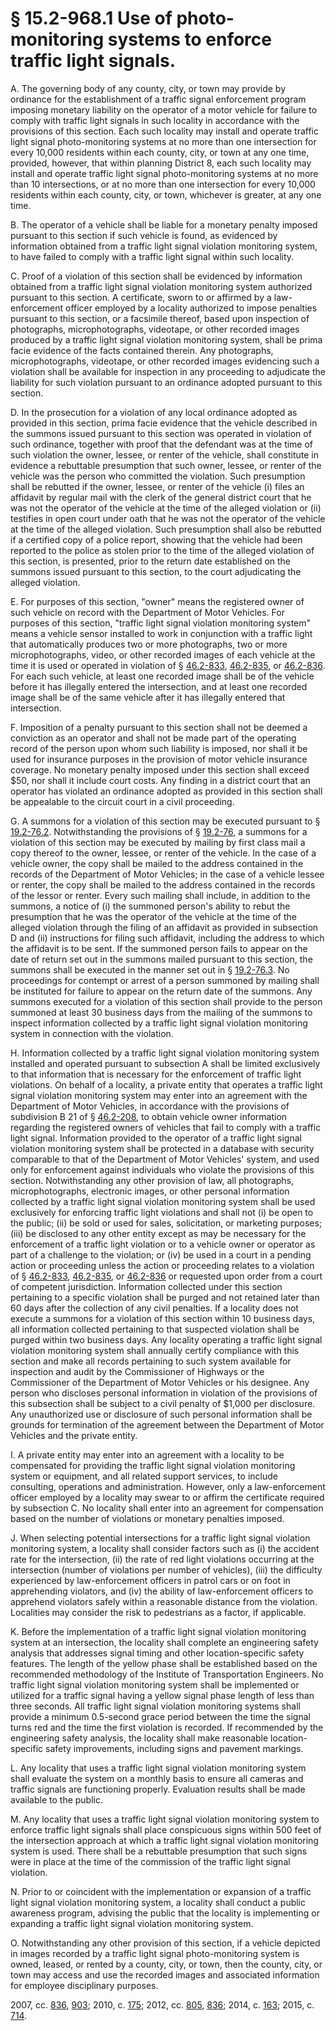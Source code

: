 # § 15.2-968.1 Use of photo-monitoring systems to enforce traffic light signals.

<p>A. The governing body of any county, city, or town may provide by ordinance for the establishment of a traffic signal enforcement program imposing monetary liability on the operator of a motor vehicle for failure to comply with traffic light signals in such locality in accordance with the provisions of this section. Each such locality may install and operate traffic light signal photo-monitoring systems at no more than one intersection for every 10,000 residents within each county, city, or town at any one time, provided, however, that within planning District 8, each such locality may install and operate traffic light signal photo-monitoring systems at no more than 10 intersections, or at no more than one intersection for every 10,000 residents within each county, city, or town, whichever is greater, at any one time.</p><p>B. The operator of a vehicle shall be liable for a monetary penalty imposed pursuant to this section if such vehicle is found, as evidenced by information obtained from a traffic light signal violation monitoring system, to have failed to comply with a traffic light signal within such locality.</p><p>C. Proof of a violation of this section shall be evidenced by information obtained from a traffic light signal violation monitoring system authorized pursuant to this section. A certificate, sworn to or affirmed by a law-enforcement officer employed by a locality authorized to impose penalties pursuant to this section, or a facsimile thereof, based upon inspection of photographs, microphotographs, videotape, or other recorded images produced by a traffic light signal violation monitoring system, shall be prima facie evidence of the facts contained therein. Any photographs, microphotographs, videotape, or other recorded images evidencing such a violation shall be available for inspection in any proceeding to adjudicate the liability for such violation pursuant to an ordinance adopted pursuant to this section.</p><p>D. In the prosecution for a violation of any local ordinance adopted as provided in this section, prima facie evidence that the vehicle described in the summons issued pursuant to this section was operated in violation of such ordinance, together with proof that the defendant was at the time of such violation the owner, lessee, or renter of the vehicle, shall constitute in evidence a rebuttable presumption that such owner, lessee, or renter of the vehicle was the person who committed the violation. Such presumption shall be rebutted if the owner, lessee, or renter of the vehicle (i) files an affidavit by regular mail with the clerk of the general district court that he was not the operator of the vehicle at the time of the alleged violation or (ii) testifies in open court under oath that he was not the operator of the vehicle at the time of the alleged violation. Such presumption shall also be rebutted if a certified copy of a police report, showing that the vehicle had been reported to the police as stolen prior to the time of the alleged violation of this section, is presented, prior to the return date established on the summons issued pursuant to this section, to the court adjudicating the alleged violation.</p><p>E. For purposes of this section, "owner" means the registered owner of such vehicle on record with the Department of Motor Vehicles. For purposes of this section, "traffic light signal violation monitoring system" means a vehicle sensor installed to work in conjunction with a traffic light that automatically produces two or more photographs, two or more microphotographs, video, or other recorded images of each vehicle at the time it is used or operated in violation of § <a href='http://law.lis.virginia.gov/vacode/46.2-833/'>46.2-833</a>, <a href='http://law.lis.virginia.gov/vacode/46.2-835/'>46.2-835</a>, or <a href='http://law.lis.virginia.gov/vacode/46.2-836/'>46.2-836</a>. For each such vehicle, at least one recorded image shall be of the vehicle before it has illegally entered the intersection, and at least one recorded image shall be of the same vehicle after it has illegally entered that intersection.</p><p>F. Imposition of a penalty pursuant to this section shall not be deemed a conviction as an operator and shall not be made part of the operating record of the person upon whom such liability is imposed, nor shall it be used for insurance purposes in the provision of motor vehicle insurance coverage. No monetary penalty imposed under this section shall exceed $50, nor shall it include court costs. Any finding in a district court that an operator has violated an ordinance adopted as provided in this section shall be appealable to the circuit court in a civil proceeding.</p><p>G. A summons for a violation of this section may be executed pursuant to § <a href='http://law.lis.virginia.gov/vacode/19.2-76.2/'>19.2-76.2</a>. Notwithstanding the provisions of § <a href='http://law.lis.virginia.gov/vacode/19.2-76/'>19.2-76</a>, a summons for a violation of this section may be executed by mailing by first class mail a copy thereof to the owner, lessee, or renter of the vehicle. In the case of a vehicle owner, the copy shall be mailed to the address contained in the records of the Department of Motor Vehicles; in the case of a vehicle lessee or renter, the copy shall be mailed to the address contained in the records of the lessor or renter. Every such mailing shall include, in addition to the summons, a notice of (i) the summoned person's ability to rebut the presumption that he was the operator of the vehicle at the time of the alleged violation through the filing of an affidavit as provided in subsection D and (ii) instructions for filing such affidavit, including the address to which the affidavit is to be sent. If the summoned person fails to appear on the date of return set out in the summons mailed pursuant to this section, the summons shall be executed in the manner set out in § <a href='http://law.lis.virginia.gov/vacode/19.2-76.3/'>19.2-76.3</a>. No proceedings for contempt or arrest of a person summoned by mailing shall be instituted for failure to appear on the return date of the summons. Any summons executed for a violation of this section shall provide to the person summoned at least 30 business days from the mailing of the summons to inspect information collected by a traffic light signal violation monitoring system in connection with the violation.</p><p>H. Information collected by a traffic light signal violation monitoring system installed and operated pursuant to subsection A shall be limited exclusively to that information that is necessary for the enforcement of traffic light violations. On behalf of a locality, a private entity that operates a traffic light signal violation monitoring system may enter into an agreement with the Department of Motor Vehicles, in accordance with the provisions of subdivision B 21 of § <a href='http://law.lis.virginia.gov/vacode/46.2-208/'>46.2-208</a>, to obtain vehicle owner information regarding the registered owners of vehicles that fail to comply with a traffic light signal. Information provided to the operator of a traffic light signal violation monitoring system shall be protected in a database with security comparable to that of the Department of Motor Vehicles' system, and used only for enforcement against individuals who violate the provisions of this section. Notwithstanding any other provision of law, all photographs, microphotographs, electronic images, or other personal information collected by a traffic light signal violation monitoring system shall be used exclusively for enforcing traffic light violations and shall not (i) be open to the public; (ii) be sold or used for sales, solicitation, or marketing purposes; (iii) be disclosed to any other entity except as may be necessary for the enforcement of a traffic light violation or to a vehicle owner or operator as part of a challenge to the violation; or (iv) be used in a court in a pending action or proceeding unless the action or proceeding relates to a violation of § <a href='http://law.lis.virginia.gov/vacode/46.2-833/'>46.2-833</a>, <a href='http://law.lis.virginia.gov/vacode/46.2-835/'>46.2-835</a>, or <a href='http://law.lis.virginia.gov/vacode/46.2-836/'>46.2-836</a> or requested upon order from a court of competent jurisdiction. Information collected under this section pertaining to a specific violation shall be purged and not retained later than 60 days after the collection of any civil penalties. If a locality does not execute a summons for a violation of this section within 10 business days, all information collected pertaining to that suspected violation shall be purged within two business days. Any locality operating a traffic light signal violation monitoring system shall annually certify compliance with this section and make all records pertaining to such system available for inspection and audit by the Commissioner of Highways or the Commissioner of the Department of Motor Vehicles or his designee. Any person who discloses personal information in violation of the provisions of this subsection shall be subject to a civil penalty of $1,000 per disclosure. Any unauthorized use or disclosure of such personal information shall be grounds for termination of the agreement between the Department of Motor Vehicles and the private entity.</p><p>I. A private entity may enter into an agreement with a locality to be compensated for providing the traffic light signal violation monitoring system or equipment, and all related support services, to include consulting, operations and administration. However, only a law-enforcement officer employed by a locality may swear to or affirm the certificate required by subsection C. No locality shall enter into an agreement for compensation based on the number of violations or monetary penalties imposed.</p><p>J. When selecting potential intersections for a traffic light signal violation monitoring system, a locality shall consider factors such as (i) the accident rate for the intersection, (ii) the rate of red light violations occurring at the intersection (number of violations per number of vehicles), (iii) the difficulty experienced by law-enforcement officers in patrol cars or on foot in apprehending violators, and (iv) the ability of law-enforcement officers to apprehend violators safely within a reasonable distance from the violation. Localities may consider the risk to pedestrians as a factor, if applicable.</p><p>K. Before the implementation of a traffic light signal violation monitoring system at an intersection, the locality shall complete an engineering safety analysis that addresses signal timing and other location-specific safety features. The length of the yellow phase shall be established based on the recommended methodology of the Institute of Transportation Engineers. No traffic light signal violation monitoring system shall be implemented or utilized for a traffic signal having a yellow signal phase length of less than three seconds. All traffic light signal violation monitoring systems shall provide a minimum 0.5-second grace period between the time the signal turns red and the time the first violation is recorded. If recommended by the engineering safety analysis, the locality shall make reasonable location-specific safety improvements, including signs and pavement markings.</p><p>L. Any locality that uses a traffic light signal violation monitoring system shall evaluate the system on a monthly basis to ensure all cameras and traffic signals are functioning properly. Evaluation results shall be made available to the public.</p><p>M. Any locality that uses a traffic light signal violation monitoring system to enforce traffic light signals shall place conspicuous signs within 500 feet of the intersection approach at which a traffic light signal violation monitoring system is used. There shall be a rebuttable presumption that such signs were in place at the time of the commission of the traffic light signal violation.</p><p>N. Prior to or coincident with the implementation or expansion of a traffic light signal violation monitoring system, a locality shall conduct a public awareness program, advising the public that the locality is implementing or expanding a traffic light signal violation monitoring system.</p><p>O. Notwithstanding any other provision of this section, if a vehicle depicted in images recorded by a traffic light signal photo-monitoring system is owned, leased, or rented by a county, city, or town, then the county, city, or town may access and use the recorded images and associated information for employee disciplinary purposes.</p><p>2007, cc. <a href='http://lis.virginia.gov/cgi-bin/legp604.exe?071+ful+CHAP0836'>836</a>, <a href='http://lis.virginia.gov/cgi-bin/legp604.exe?071+ful+CHAP0903'>903</a>; 2010, c. <a href='http://lis.virginia.gov/cgi-bin/legp604.exe?101+ful+CHAP0175'>175</a>; 2012, cc. <a href='http://lis.virginia.gov/cgi-bin/legp604.exe?121+ful+CHAP0805'>805</a>, <a href='http://lis.virginia.gov/cgi-bin/legp604.exe?121+ful+CHAP0836'>836</a>; 2014, c. <a href='http://lis.virginia.gov/cgi-bin/legp604.exe?141+ful+CHAP0163'>163</a>; 2015, c. <a href='http://lis.virginia.gov/cgi-bin/legp604.exe?151+ful+CHAP0714'>714</a>.</p>